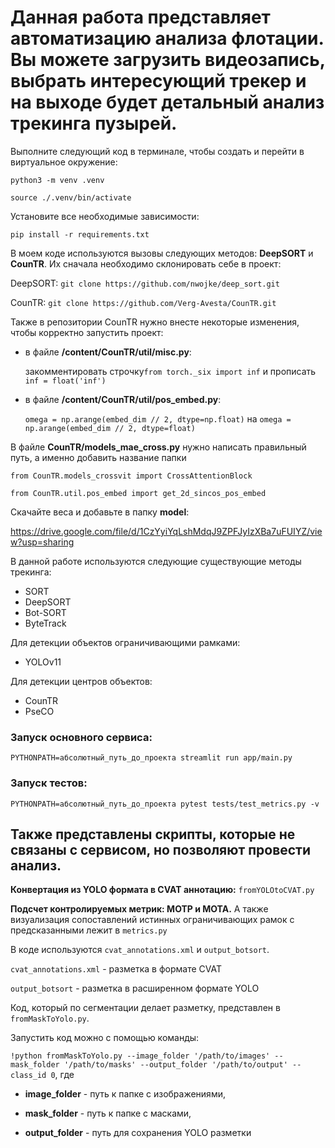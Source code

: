 Данная работа представляет автоматизацию анализа флотации. Вы можете загрузить видеозапись, выбрать интересующий трекер и на выходе будет детальный анализ трекинга пузырей.
=====================

Выполните следующий код в терминале, чтобы создать и перейти в виртуальное окружение:

`python3 -m venv .venv`

`source ./.venv/bin/activate`

Установите все необходимые зависимости:

`pip install -r requirements.txt`

В моем коде используются вызовы следующих методов: **DeepSORT** и **CounTR**. Их сначала необходимо склонировать себе в проект:

DeepSORT: `git clone https://github.com/nwojke/deep_sort.git`

CounTR: `git clone https://github.com/Verg-Avesta/CounTR.git`

Также в репозитории CounTR нужно внесте некоторые изменения, чтобы корректно запустить проект:
- в файле **/content/CounTR/util/misc.py**:
  
  закомментировать строчку`from torch._six import inf` и прописать `inf = float('inf')`
  
- в файле **/content/CounTR/util/pos_embed.py**:

  `omega = np.arange(embed_dim // 2, dtype=np.float)` на `omega = np.arange(embed_dim // 2, dtype=float)`

В файле **CounTR/models_mae_cross.py** нужно написать правильный путь, а именно добавить название папки

`from CounTR.models_crossvit import CrossAttentionBlock`

`from CounTR.util.pos_embed import get_2d_sincos_pos_embed`


Скачайте веса и добавьте в папку **model**: 

https://drive.google.com/file/d/1CzYyiYqLshMdqJ9ZPFJyIzXBa7uFUIYZ/view?usp=sharing

В данной работе используются следующие существующие методы трекинга:
- SORT
- DeepSORT
- Bot-SORT
- ByteTrack

Для детекции объектов ограничивающими рамками:
- YOLOv11

Для детекции центров объектов:
- CounTR
- PseCO

### Запуск основного сервиса: 

`PYTHONPATH=абсолютный_путь_до_проекта streamlit run app/main.py`

### Запуск тестов: 

`PYTHONPATH=абсолютный_путь_до_проекта pytest tests/test_metrics.py -v`

Также представлены скрипты, которые не связаны с сервисом, но позволяют провести анализ.
-----------------------------------

**Конвертация из YOLO формата в CVAT аннотацию:** `fromYOLOtoCVAT.py`

**Подсчет контролируемых метрик: MOTP и MOTA.** А также визуализация сопоставлений истинных ограничивающих рамок с предсказанными лежит в `metrics.py`

В коде используются `cvat_annotations.xml` и `output_botsort`.

`cvat_annotations.xml` - разметка в формате CVAT

`output_botsort` - разметка в расширенном формате YOLO

Код, который по сегментации делает разметку, представлен в `fromMaskToYolo.py`.

Запустить код можно с помощью команды:

`!python fromMaskToYolo.py --image_folder '/path/to/images' --mask_folder '/path/to/masks' --output_folder '/path/to/output' --class_id 0`, где

- **image_folder** - путь к папке с изображениями,

- **mask_folder** - путь к папке с масками,

- **output_folder** - путь для сохранения YOLO разметки
